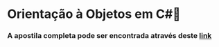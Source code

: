 # Orientação à Objetos em C#🤞

### A apostila completa pode ser encontrada através deste [link](https://www.caelum.com.br/apostila/apostila-csharp-orientacao-objetos.pdf)





